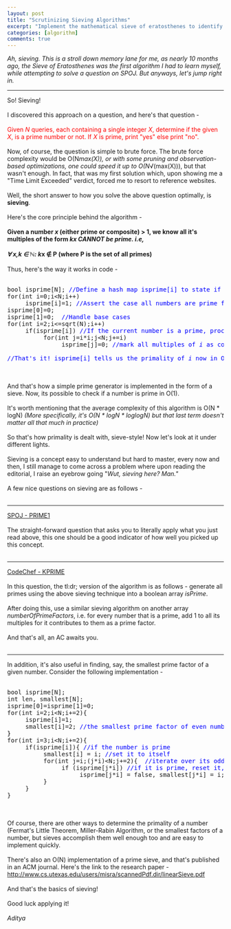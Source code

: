 ```yaml
---
layout: post
title: "Scrutinizing Sieving Algorithms"
excerpt: "Implement the mathematical sieve of eratosthenes to identify the primality of numbers in O(nlognloglogn)!"
categories: [algorithm]
comments: true
---
```

<i>Ah, sieving. This is a stroll down memory lane for me, as nearly 10 months ago, the Sieve of Eratosthenes was the first algorithm I had to learn myself, while attempting to solve a question on SPOJ. But anyways, let's jump right in.</i>

<hr>

So! Sieving!
<br><br>
I discovered this approach on a question, and here's that question -
<br><br>
<span style="color:#ff0000;">Given <i>N</i> queries, each containing a single integer <i>X</i>, determine if the given <i>X</i>, is a prime number or not. If <i>X</i> is prime, print "yes" else print "no".</span>
<br><br>
Now, of course, the question is simple to brute force. The brute force complexity would be O(N*max(X)), or with some pruning and observation-based optimizations, one could speed it up to O(N*√(max(X))), but that wasn't enough. In fact, that was my first solution which, upon showing me a "Time Limit Exceeded" verdict, forced me to resort to reference websites.
<br><br>
Well, the short answer to how you solve the above question optimally, is <b>sieving</b>.
<br><br>
Here's the core principle behind the algorithm -
<br><br>
<b>Given a number </b><i><b>x </b></i><b>(either prime or composite) &gt; 1, we know all it's multiples of the form </b><i><b>k*x </b></i><b>CANNOT be prime. i.e, </b>
<br><br>
<b>∀ x,k ∈ ℕ: k*x ∉ P (where P is the set of all primes)</b>
<br><br>
Thus, here's the way it works in code -
<br><br>
<pre>bool isprime[N]; <span style="color:#0000ff;">//Define a hash map isprime[i] to state if <i>i</i> is prime or not</span>
for(int i=0;i&lt;N;i++)
     isprime[i]=1; <span style="color:#0000ff;">//Assert the case all numbers are prime for now</span>
isprime[0]=0;
isprime[1]=0;  <span style="color:#0000ff;">//Handle base cases</span>
for(int i=2;i&lt;=sqrt(N);i++)
     if(isprime[i]) <span style="color:#0000ff;">//If the current number is a prime, proceed</span>
          for(int j=i*i;j&lt;N;j+=i)
               isprime[j]=0; <span style="color:#0000ff;">//mark all multiples of <i>i </i>as composite</span>

<span style="color:#0000ff;">//That's it! isprime[i] tells us the primality of <i>i </i>now in O(1)!</span></pre>
<br><br>
And that's how a simple prime generator is implemented in the form of a sieve. Now, its possible to check if a number is prime in O(1).
<br><br>
It's worth mentioning that the average complexity of this algorithm is O(N * logN) <i>(More specifically, it's O(N * logN * loglogN) but that last term doesn't matter all that much in practice)</i>
<br><br>
So that's how primality is dealt with, sieve-style! Now let's look at it under different lights.
<br><br>
Sieving is a concept easy to understand but hard to master, every now and then, I still manage to come across a problem where upon reading the editorial, I raise an eyebrow going "<i>Wut, sieving here? Man."</i>
<br><br>
A few nice questions on sieving are as follows -
<br><br>
<hr>

<a href="http://www.spoj.com/problems/PRIME1/">SPOJ - PRIME1</a>
<br><br>
The straight-forward question that asks you to literally apply what you just read above, this one should be a good indicator of how well you picked up this concept.
<br><br>
<hr>

<a href="https://www.codechef.com/problems/KPRIME">CodeChef - KPRIME</a>
<br><br>
In this question, the tl:dr; version of the algorithm is as follows - generate all primes using the above sieving technique into a boolean array <i>isPrime</i>.
<br><br>
After doing this, use a similar sieving algorithm on another array <i>numberOfPrimeFactors</i>, i.e. for every number that is a prime, add 1 to all its multiples for it contributes to them as a prime factor.
<br><br>
And that's all, an AC awaits you.
<br><br>
<hr>

In addition, it's also useful in finding, say, the smallest prime factor of a given number. Consider the following implementation -
<br><br>
<pre>bool isprime[N];
int len, smallest[N];
isprime[0]=isprime[1]=0;
for(int i=2;i&lt;N;i+=2){ 
     isprime[i]=1;
     smallest[i]=2; <span style="color:#0000ff;">//the smallest prime factor of even numbers is 2</span>
<span style="color:#000000;">}</span>
for(int i=3;i&lt;N;i+=2){ 
     if(isprime[i]){ <span style="color:#0000ff;">//if the number is prime</span>
          smallest[i] = i; <span style="color:#0000ff;">//set it to itself</span>
          for(int j=i;(j*i)&lt;N;j+=2){  <span style="color:#0000ff;">//iterate over its odd multiples</span>       
               if (isprime[j*i]) <span style="color:#0000ff;">//if it is prime, reset it, and update smallest prime factor</span>
                    isprime[j*i] = false, smallest[j*i] = i; 
          } 
     }
}</pre>
<br><br>
Of course, there are other ways to determine the primality of a number (Fermat's Little Theorem, Miller-Rabin Algorithm, or the smallest factors of a number, but sieves accomplish them well enough too and are easy to implement quickly.
<br><br>
There's also an O(N) implementation of a prime sieve, and that's published in an ACM journal. Here's the link to the research paper - <a href="http://www.cs.utexas.edu/users/misra/scannedPdf.dir/linearSieve.pdf">http://www.cs.utexas.edu/users/misra/scannedPdf.dir/linearSieve.pdf</a>
<br><br>
And that's the basics of sieving!
<br><br>
Good luck applying it!
<br><br>
<i>Aditya</i> 